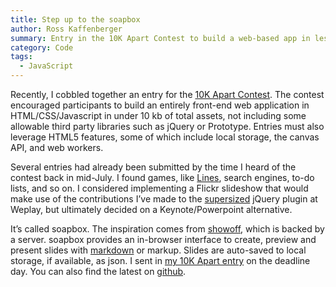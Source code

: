 ```yaml
---
title: Step up to the soapbox
author: Ross Kaffenberger
summary: Entry in the 10K Apart Contest to build a web-based app in less than 10kb of javascript
category: Code
tags:
  - JavaScript
---
```

Recently, I cobbled together an entry for the [10K Apart Contest][1]. The contest encouraged participants to build an entirely front-end web application in HTML/CSS/Javascript in under 10 kb of total assets, not including some allowable third party libraries such as jQuery or Prototype. Entries must also leverage HTML5 features, some of which include local storage, the canvas API, and web workers.

Several entries had already been submitted by the time I heard of the contest back in mid-July. I found games, like [Lines][2], search engines, to-do lists, and so on. I considered implementing a Flickr slideshow that would make use of the contributions I’ve made to the [supersized][3] jQuery plugin at Weplay, but ultimately decided on a Keynote/Powerpoint alternative.

It’s called soapbox. The inspiration comes from [showoff][4], which is backed by a server. soapbox provides an in-browser interface to create, preview and present slides with [markdown][5] or markup. Slides are auto-saved to local storage, if available, as json. I sent in [my 10K Apart entry][6] on the deadline day. You can also find the latest on [github][7].

[1]:	http://10k.aneventapart.com/
[2]:	http://10k.aneventapart.com/Entry/62
[3]:	http://github.com/weplay/supersized
[4]:	http://github.com/schacon/showoff
[5]:	http://daringfireball.net/projects/markdown/
[6]:	http://10k.aneventapart.com/Entry/361
[7]:	http://github.com/rosskaff/soapbox
